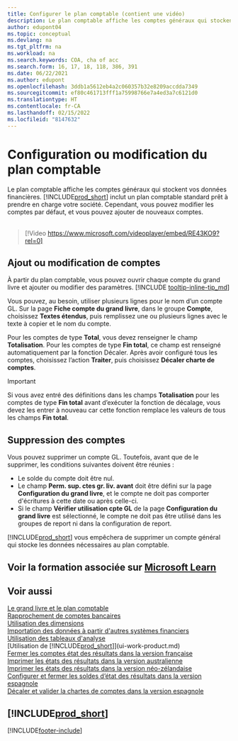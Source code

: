 ```yaml
---
title: Configurer le plan comptable (contient une vidéo)
description: Le plan comptable affiche les comptes généraux qui stockent vos données financières. Vous pouvez modifier les comptes par défaut dans le plan comptable, et vous pouvez ajouter de nouveaux comptes.
author: edupont04
ms.topic: conceptual
ms.devlang: na
ms.tgt_pltfrm: na
ms.workload: na
ms.search.keywords: COA, cha of acc
ms.search.form: 16, 17, 18, 118, 386, 391
ms.date: 06/22/2021
ms.author: edupont
ms.openlocfilehash: 3ddb1a5612eb4a2c060357b32e8209accdda7349
ms.sourcegitcommit: ef80c461713fff1a75998766e7a4ed3a7c6121d0
ms.translationtype: HT
ms.contentlocale: fr-CA
ms.lasthandoff: 02/15/2022
ms.locfileid: "8147632"
---
```

# <a name="setting-up-or-changing-the-chart-of-accounts"></a>Configuration ou modification du plan comptable

Le plan comptable affiche les comptes généraux qui stockent vos données financières. [!INCLUDE[prod_short](includes/prod_short.md)] inclut un plan comptable standard prêt à prendre en charge votre société.
Cependant, vous pouvez modifier les comptes par défaut, et vous pouvez ajouter de nouveaux comptes.
<br><br>  

> [!Video https://www.microsoft.com/videoplayer/embed/RE43KO9?rel=0]

## <a name="adding-or-changing-accounts"></a>Ajout ou modification de comptes

À partir du plan comptable, vous pouvez ouvrir chaque compte du grand livre et ajouter ou modifier des paramètres. [!INCLUDE [tooltip-inline-tip_md](includes/tooltip-inline-tip_md.md)]  

Vous pouvez, au besoin, utiliser plusieurs lignes pour le nom d’un compte GL. Sur la page **Fiche compte du grand livre**, dans le groupe **Compte**, choisissez **Textes étendus**, puis remplissez une ou plusieurs lignes avec le texte à copier et le nom du compte.  

Pour les comptes de type **Total**, vous devez renseigner le champ **Totalisation**. Pour les comptes de type **Fin total**, ce champ est renseigné automatiquement par la fonction Décaler. Après avoir configuré tous les comptes, choisissez l’action **Traiter**, puis choisissez **Décaler charte de comptes**.  

> [!IMPORTANT]
> Si vous avez entré des définitions dans les champs **Totalisation** pour les comptes de type **Fin total** avant d’exécuter la fonction de décalage, vous devez les entrer à nouveau car cette fonction remplace les valeurs de tous les champs **Fin total**.

## <a name="deleting-accounts"></a>Suppression des comptes

Vous pouvez supprimer un compte GL. Toutefois, avant que de le supprimer, les conditions suivantes doivent être réunies :  

* Le solde du compte doit être nul.  
* Le champ **Perm. sup. ctes gr. liv. avant** doit être défini sur la page **Configuration du grand livre**, et le compte ne doit pas comporter d'écritures à cette date ou après celle-ci.  
* Si le champ **Vérifier utilisation cpte GL** de la page **Configuration du grand livre** est sélectionné, le compte ne doit pas être utilisé dans les groupes de report ni dans la configuration de report.  

[!INCLUDE[prod_short](includes/prod_short.md)] vous empêchera de supprimer un compte général qui stocke les données nécessaires au plan comptable.  

## <a name="see-related-training-at-microsoft-learn"></a>Voir la formation associée sur [Microsoft Learn](/learn/modules/chart-accounts-dynamics-365-business-central/index)

## <a name="see-also"></a>Voir aussi

[Le grand livre et le plan comptable](finance-general-ledger.md)  
[Rapprochement de comptes bancaires](bank-manage-bank-accounts.md)  
[Utilisation des dimensions](finance-dimensions.md)  
[Importation des données à partir d'autres systèmes financiers](across-import-data-configuration-packages.md)  
[Utilisation des tableaux d'analyse](bi-how-work-account-schedule.md)  
[Utilisation de [!INCLUDE[prod_short](includes/prod_short.md)]](ui-work-product.md)  
[Fermer les comptes état des résultats dans la version française](LocalFunctionality/France/how-to-close-income-statement-accounts.md)  
[Imprimer les états des résultats dans la version australienne](LocalFunctionality/Australia/how-to-print-income-statements.md)  
[Imprimer les états des résultats dans la version néo-zélandaise](LocalFunctionality/NewZealand/how-to-print-income-statements.md)  
[Configurer et fermer les soldes d’état des résultats dans la version espagnole](LocalFunctionality/Spain/how-to-set-up-and-close-income-statement-balances.md)  
[Décaler et valider la chartes de comptes dans la version espagnole](LocalFunctionality/Spain/how-to-indent-and-validate-chart-of-accounts.md)  

## [!INCLUDE[prod_short](includes/free_trial_md.md)]


[!INCLUDE[footer-include](includes/footer-banner.md)]
